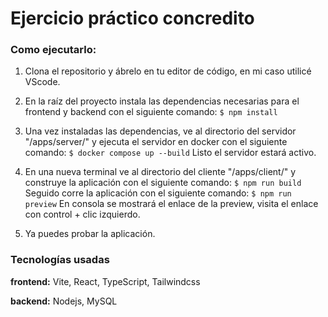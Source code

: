 # Ejercicio práctico concredito

### Como ejecutarlo:

1. Clona el repositorio y ábrelo en tu editor de código, en mi caso utilicé VScode.

2. En la raíz del proyecto instala las dependencias necesarias para el frontend y backend con el siguiente comando:
`$ npm install`

3. Una vez instaladas las dependencias, ve al directorio del servidor "/apps/server/" y ejecuta el servidor en docker con el siguiente comando:
`$ docker compose up --build`
Listo el servidor estará activo.

4. En una nueva terminal ve al directorio del cliente "/apps/client/" y construye la aplicación con el siguiente comando:
`$ npm run build`
Seguido corre la aplicación con el siguiente comando:
`$ npm run preview`
En consola se mostrará el enlace de la preview, visita el enlace con control + clic izquierdo.

5. Ya puedes probar la aplicación.

### Tecnologías usadas

**frontend:**
Vite, React, TypeScript, Tailwindcss

**backend:**
Nodejs, MySQL
